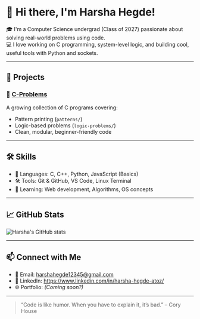 # 👋 Hi there, I'm Harsha Hegde!

🎓 I'm a Computer Science undergrad (Class of 2027) passionate about solving real-world problems using code.  
💻 I love working on C programming, system-level logic, and building cool, useful tools with Python and sockets.

---

## 🚀 Projects

### 🔹 [C-Problems](https://github.com/Harsha-Hegde-2005/C-Problems)
A growing collection of C programs covering:
- Pattern printing (`patterns/`)
- Logic-based problems (`logic-problems/`)
- Clean, modular, beginner-friendly code

<!-- Add more when uploaded -->
<!--
### 🔹 [Whiteboard-Collab](https://github.com/Harsha-Hegde-2005/whiteboard-collab)
A real-time collaborative whiteboard using raw sockets in Python. Includes:
- Multi-user drawing
- File sharing & chat
- User login & session tracking

### 🔹 [Horspool-Matcher](https://github.com/Harsha-Hegde-2005/horspool-matcher)
C implementation of Horspool string matching algorithm with file I/O and comparison count.
-->

---

## 🛠 Skills

- 💬 Languages: C, C++, Python, JavaScript (Basics)
- 🛠 Tools: Git & GitHub, VS Code, Linux Terminal
- 🌱 Learning: Web development, Algorithms, OS concepts

---

## 📈 GitHub Stats

![Harsha's GitHub stats](https://github-readme-stats.vercel.app/api?username=Harsha-Hegde-2005&show_icons=true&theme=radical)

---

## 📫 Connect with Me

- 📧 Email: harshahegde12345@gmail.com
- 💼 LinkedIn: https://www.linkedin.com/in/harsha-hegde-atoz/
- 🌐 Portfolio: *(Coming soon?)*

---

> “Code is like humor. When you have to explain it, it’s bad.” – Cory House
